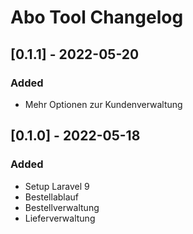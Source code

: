 # Abo Tool Changelog

## [0.1.1] - 2022-05-20

### Added

- Mehr Optionen zur Kundenverwaltung

## [0.1.0] - 2022-05-18

### Added

- Setup Laravel 9
- Bestellablauf
- Bestellverwaltung
- Lieferverwaltung
